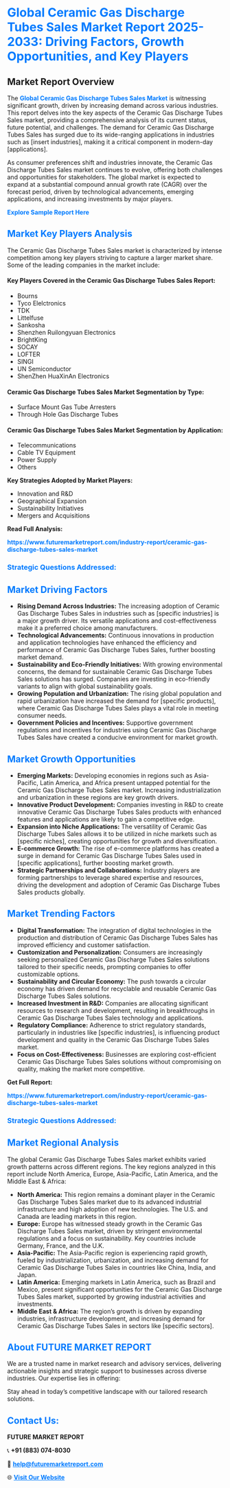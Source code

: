 <h1 style="color: #007BFF;">Global Ceramic Gas Discharge Tubes Sales Market Report 2025-2033: Driving Factors, Growth Opportunities, and Key Players</h1>

<section id="overview">
<h2>Market Report Overview</h2>
<p>The <a href="https://www.futuremarketreport.com/industry-report/ceramic-gas-discharge-tubes-sales-market" style="color: #007BFF; text-decoration: none;"><strong>Global Ceramic Gas Discharge Tubes Sales Market</strong></a> is witnessing significant growth, driven by increasing demand across various industries. This report delves into the key aspects of the Ceramic Gas Discharge Tubes Sales market, providing a comprehensive analysis of its current status, future potential, and challenges. The demand for Ceramic Gas Discharge Tubes Sales has surged due to its wide-ranging applications in industries such as [insert industries], making it a critical component in modern-day [applications].</p>
<p>As consumer preferences shift and industries innovate, the Ceramic Gas Discharge Tubes Sales market continues to evolve, offering both challenges and opportunities for stakeholders. The global market is expected to expand at a substantial compound annual growth rate (CAGR) over the forecast period, driven by technological advancements, emerging applications, and increasing investments by major players.</p>
</section>

<section id="overview">
<p><a href="https://www.futuremarketreport.com/request-sample/reportId=103594" style="color: #007BFF; text-decoration: none;"><strong>Explore Sample Report Here</strong></a></p>
</section>

<section id="key-players">
<h2 style="color: #007BFF;">Market Key Players Analysis</h2>
<p>The Ceramic Gas Discharge Tubes Sales market is characterized by intense competition among key players striving to capture a larger market share. Some of the leading companies in the market include:</p>
<h4>Key Players Covered in the Ceramic Gas Discharge Tubes Sales Report:</h4>
<ul><li>Bourns</li><li>Tyco Elelctronics</li><li>TDK</li><li>Littelfuse</li><li>Sankosha</li><li>Shenzhen Ruilongyuan Electronics</li><li>BrightKing</li><li>SOCAY</li><li>LOFTER</li><li>SINGI</li><li>UN Semiconductor</li><li>ShenZhen HuaXinAn Electronics</li></ul>
<h4>Ceramic Gas Discharge Tubes Sales Market Segmentation by Type:</h4>
<ul><li>Surface Mount Gas Tube Arresters</li><li>Through Hole Gas Discharge Tubes</li></ul>

<h4>Ceramic Gas Discharge Tubes Sales Market Segmentation by Application:</h4>
<ul><li>Telecommunications</li><li>Cable TV Equipment</li><li>Power Supply</li><li>Others</li></ul>
<p><strong>Key Strategies Adopted by Market Players:</strong></p>
<ul>
<li>Innovation and R&D</li>
<li>Geographical Expansion</li>
<li>Sustainability Initiatives</li>
<li>Mergers and Acquisitions</li>
</ul>
</section>

<section>
<p><strong>Read Full Analysis: </strong></p><a href="https://www.futuremarketreport.com/industry-report/ceramic-gas-discharge-tubes-sales-market" style="color: #007BFF; text-decoration: none;"><strong>https://www.futuremarketreport.com/industry-report/ceramic-gas-discharge-tubes-sales-market</strong></a>
<h3 style="color: #007BFF;">Strategic Questions Addressed:</h3>
</section>

<section id="driving-factors">
<h2 style="color: #007BFF;">Market Driving Factors</h2>
<ul>
<li><strong>Rising Demand Across Industries:</strong> The increasing adoption of Ceramic Gas Discharge Tubes Sales in industries such as [specific industries] is a major growth driver. Its versatile applications and cost-effectiveness make it a preferred choice among manufacturers.</li>
<li><strong>Technological Advancements:</strong> Continuous innovations in production and application technologies have enhanced the efficiency and performance of Ceramic Gas Discharge Tubes Sales, further boosting market demand.</li>
<li><strong>Sustainability and Eco-Friendly Initiatives:</strong> With growing environmental concerns, the demand for sustainable Ceramic Gas Discharge Tubes Sales solutions has surged. Companies are investing in eco-friendly variants to align with global sustainability goals.</li>
<li><strong>Growing Population and Urbanization:</strong> The rising global population and rapid urbanization have increased the demand for [specific products], where Ceramic Gas Discharge Tubes Sales plays a vital role in meeting consumer needs.</li>
<li><strong>Government Policies and Incentives:</strong> Supportive government regulations and incentives for industries using Ceramic Gas Discharge Tubes Sales have created a conducive environment for market growth.</li>
</ul>
</section>

<section id="growth-opportunities">
<h2 style="color: #007BFF;">Market Growth Opportunities</h2>
<ul>
<li><strong>Emerging Markets:</strong> Developing economies in regions such as Asia-Pacific, Latin America, and Africa present untapped potential for the Ceramic Gas Discharge Tubes Sales market. Increasing industrialization and urbanization in these regions are key growth drivers.</li>
<li><strong>Innovative Product Development:</strong> Companies investing in R&D to create innovative Ceramic Gas Discharge Tubes Sales products with enhanced features and applications are likely to gain a competitive edge.</li>
<li><strong>Expansion into Niche Applications:</strong> The versatility of Ceramic Gas Discharge Tubes Sales allows it to be utilized in niche markets such as [specific niches], creating opportunities for growth and diversification.</li>
<li><strong>E-commerce Growth:</strong> The rise of e-commerce platforms has created a surge in demand for Ceramic Gas Discharge Tubes Sales used in [specific applications], further boosting market growth.</li>
<li><strong>Strategic Partnerships and Collaborations:</strong> Industry players are forming partnerships to leverage shared expertise and resources, driving the development and adoption of Ceramic Gas Discharge Tubes Sales products globally.</li>
</ul>
</section>

<section id="trending-factors">
<h2 style="color: #007BFF;">Market Trending Factors</h2>
<ul>
<li><strong>Digital Transformation:</strong> The integration of digital technologies in the production and distribution of Ceramic Gas Discharge Tubes Sales has improved efficiency and customer satisfaction.</li>
<li><strong>Customization and Personalization:</strong> Consumers are increasingly seeking personalized Ceramic Gas Discharge Tubes Sales solutions tailored to their specific needs, prompting companies to offer customizable options.</li>
<li><strong>Sustainability and Circular Economy:</strong> The push towards a circular economy has driven demand for recyclable and reusable Ceramic Gas Discharge Tubes Sales solutions.</li>
<li><strong>Increased Investment in R&D:</strong> Companies are allocating significant resources to research and development, resulting in breakthroughs in Ceramic Gas Discharge Tubes Sales technology and applications.</li>
<li><strong>Regulatory Compliance:</strong> Adherence to strict regulatory standards, particularly in industries like [specific industries], is influencing product development and quality in the Ceramic Gas Discharge Tubes Sales market.</li>
<li><strong>Focus on Cost-Effectiveness:</strong> Businesses are exploring cost-efficient Ceramic Gas Discharge Tubes Sales solutions without compromising on quality, making the market more competitive.</li>
</ul>
</section>

<section>
<p><strong>Get Full Report: </strong></p><a href="https://www.futuremarketreport.com/industry-report/ceramic-gas-discharge-tubes-sales-market" style="color: #007BFF; text-decoration: none;"><strong>https://www.futuremarketreport.com/industry-report/ceramic-gas-discharge-tubes-sales-market</strong></a>
<h3 style="color: #007BFF;">Strategic Questions Addressed:</h3>
</section>


<section id="regional-analysis">
<h2 style="color: #007BFF;">Market Regional Analysis</h2>
<p>The global Ceramic Gas Discharge Tubes Sales market exhibits varied growth patterns across different regions. The key regions analyzed in this report include North America, Europe, Asia-Pacific, Latin America, and the Middle East & Africa:</p>
<ul>
<li><strong>North America:</strong> This region remains a dominant player in the Ceramic Gas Discharge Tubes Sales market due to its advanced industrial infrastructure and high adoption of new technologies. The U.S. and Canada are leading markets in this region.</li>
<li><strong>Europe:</strong> Europe has witnessed steady growth in the Ceramic Gas Discharge Tubes Sales market, driven by stringent environmental regulations and a focus on sustainability. Key countries include Germany, France, and the U.K.</li>
<li><strong>Asia-Pacific:</strong> The Asia-Pacific region is experiencing rapid growth, fueled by industrialization, urbanization, and increasing demand for Ceramic Gas Discharge Tubes Sales in countries like China, India, and Japan.</li>
<li><strong>Latin America:</strong> Emerging markets in Latin America, such as Brazil and Mexico, present significant opportunities for the Ceramic Gas Discharge Tubes Sales market, supported by growing industrial activities and investments.</li>
<li><strong>Middle East & Africa:</strong> The region’s growth is driven by expanding industries, infrastructure development, and increasing demand for Ceramic Gas Discharge Tubes Sales in sectors like [specific sectors].</li>
</ul>
</section>

<footer>
<h2 style="color: #007BFF;">About FUTURE MARKET REPORT</h2>
<p>We are a trusted name in market research and advisory services, delivering actionable insights and strategic support to businesses across diverse industries. Our expertise lies in offering:</p>

<p>Stay ahead in today’s competitive landscape with our tailored research solutions.</p>

<h2 style="color: #007BFF;">Contact Us:</h2>
<p><strong>FUTURE MARKET REPORT</strong></p>
<p>📞 <strong>+91 (883) 074-8030</strong></p>
<p>📧 <strong><a href="mailto:help@futuremarketreport.com" style="color: #007BFF;">help@futuremarketreport.com</a></strong></p>
<p>🌐 <strong><a href="https://www.futuremarketreport.com/" style="color: #007BFF;">Visit Our Website</a></strong></p>
</footer>